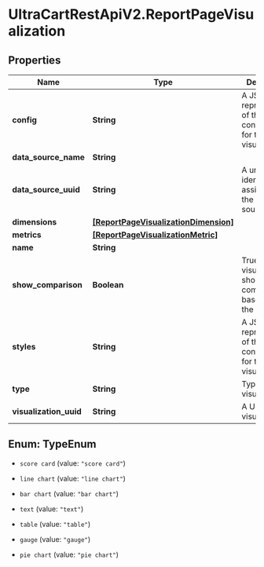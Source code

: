 # UltraCartRestApiV2.ReportPageVisualization

## Properties

Name | Type | Description | Notes
------------ | ------------- | ------------- | -------------
**config** | **String** | A JSON representation of the configuration for this visualization | [optional] 
**data_source_name** | **String** |  | [optional] 
**data_source_uuid** | **String** | A unique identifier assigned to the data source. | [optional] 
**dimensions** | [**[ReportPageVisualizationDimension]**](ReportPageVisualizationDimension.md) |  | [optional] 
**metrics** | [**[ReportPageVisualizationMetric]**](ReportPageVisualizationMetric.md) |  | [optional] 
**name** | **String** |  | [optional] 
**show_comparison** | **Boolean** | True if the visualization should show a comparison based upon the date range | [optional] 
**styles** | **String** | A JSON representation of the style configuration for this visualization | [optional] 
**type** | **String** | Type of visualization | [optional] 
**visualization_uuid** | **String** | A UUID for the visualization | [optional] 



## Enum: TypeEnum


* `score card` (value: `"score card"`)

* `line chart` (value: `"line chart"`)

* `bar chart` (value: `"bar chart"`)

* `text` (value: `"text"`)

* `table` (value: `"table"`)

* `gauge` (value: `"gauge"`)

* `pie chart` (value: `"pie chart"`)




